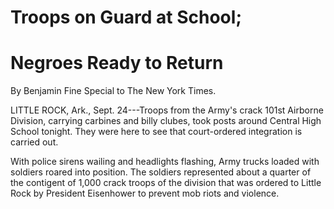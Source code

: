 Troops on Guard at School; 
==========================
Negroes Ready to Return
=======================

By Benjamin Fine
Special to The New York Times.

LITTLE ROCK, Ark., Sept. 24---Troops from the Army's crack 101st Airborne Division, carrying carbines and billy clubes, took posts around Central High School tonight. They were here to see that court-ordered integration is carried out.

With police sirens wailing and headlights flashing, Army trucks loaded with soldiers roared into position. The soldiers represented about a quarter of the contigent of 1,000 crack troops of the division that was ordered to Little Rock by President Eisenhower to prevent mob riots and violence.
